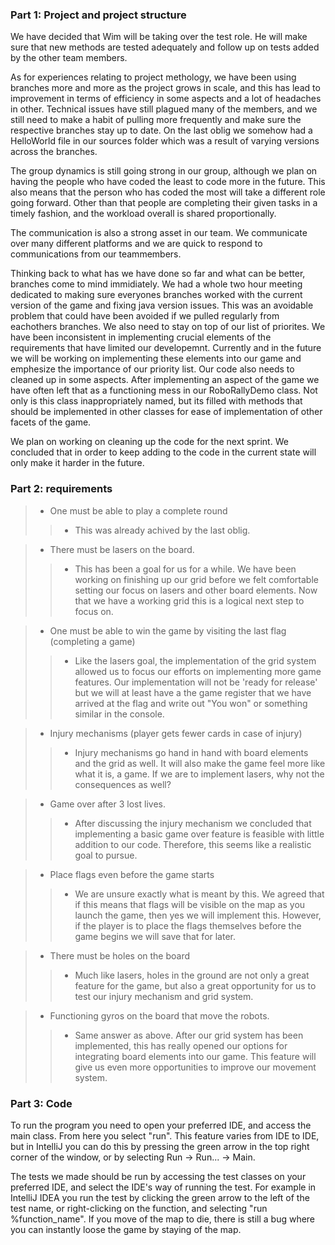 ### Part 1: Project and project structure

We have decided that Wim will be taking over the test role. He will make sure that new
methods are tested adequately and follow up on tests added by the other team members.

As for experiences relating to project methology, we have been using branches more and
more as the project grows in scale, and this has lead to improvement in terms of
efficiency in some aspects and a lot of headaches in other. Technical issues have still
plagued many of the members, and we still need to make a habit of pulling more frequently
and make sure the respective branches stay up to date. On the last oblig we somehow had
a HelloWorld file in our sources folder which was a result of varying versions across the
branches. 

The group dynamics is still going strong in our group, although we plan on having the people
who have coded the least to code more in the future. This also means that the person who
has coded the most will take a different role going forward. Other than that people are
completing their given tasks in a timely fashion, and the workload overall is shared
proportionally.

The communication is also a strong asset in our team. We communicate over many different
platforms and we are quick to respond to communications from our teammembers.

Thinking back to what has we have done so far and what can be better, branches come to mind
immidiately. We had a whole two hour meeting dedicated to making sure everyones branches
worked with the current version of the game and fixing java version issues. This was an
avoidable problem that could have been avoided if we pulled regularly from eachothers
branches. We also need to stay on top of our list of priorites. We have been inconsistent
in implementing crucial elements of the requirements that have limited our developemnt. Currently
and in the future we will be working on implementing these elements into our game and 
emphesize the importance of our priority list. Our code also needs to cleaned up in some aspects. 
After implementing an aspect of the game we have often left that as a functioning mess in our 
RoboRallyDemo class. Not only is this class inappropriately named, but its filled with methods
that should be implemented in other classes for ease of implementation of other facets of
the game. 

We plan on working on cleaning up the code for the next sprint. We concluded that in order to keep
adding to the code in the current state will only make it harder in the future.


### Part 2: requirements
 > * One must be able to play a complete round
 > > * This was already achived by the last oblig.

 > * There must be lasers on the board.
 > > * This has been a goal for us for a while. We have been working on finishing up our grid before we felt comfortable setting our focus on lasers and other board elements. Now that we have a working grid this is a logical next step to focus on. 

 > * One must be able to win the game by visiting the last flag (completing a game)
 > > * Like the lasers goal, the implementation of the grid system allowed us to focus our efforts on implementing more game features. Our implementation will not be 'ready for release' but we will at least have a the game register that we have arrived at the flag and write out "You won" or something similar in the console.

 > * Injury mechanisms (player gets fewer cards in case of injury)
 > > * Injury mechanisms go hand in hand with board elements and the grid as well. It will also make the game feel more like what it is, a game. If we are to implement lasers, why not the consequences as well?

 > * Game over after 3 lost lives.
 > > * After discussing the injury mechanism we concluded that implementing a basic game over feature is feasible with little addition to our code. Therefore, this seems like a realistic goal to pursue.

> * Place flags even before the game starts
> > * We are unsure exactly what is meant by this. We agreed that if this means that flags will be visible on the map as you launch the game, then yes we will implement this. However, if the player is to place the flags themselves before the game begins we will save that for later.
 
 > * There must be holes on the board
 > > * Much like lasers, holes in the ground are not only a great feature for the game, but also a great opportunity for us to test our injury mechanism and grid system. 

 > * Functioning gyros on the board that move the robots.
 > > * Same answer as above. After our grid system has been implemented, this has really opened our options for integrating board elements into our game. This feature will give us even more opportunities to improve our movement system. 


 ### Part 3: Code

 To run the program you need to open your preferred IDE, and access the main class. From here you select "run". This feature varies from IDE to IDE, but in IntelliJ you can do this by pressing the green arrow in the top right corner of the window, or by selecting Run -> Run... -> Main.

 The tests we made should be run by accessing the test classes on your preferred IDE, and select the IDE's way of running the test. For example in IntelliJ IDEA you run the test by clicking the green arrow to the left of the test name, or right-clicking on the function, and selecting "run %function_name".
 If you move of the map to die, there is still a bug where you can instantly loose the game by staying of the map.